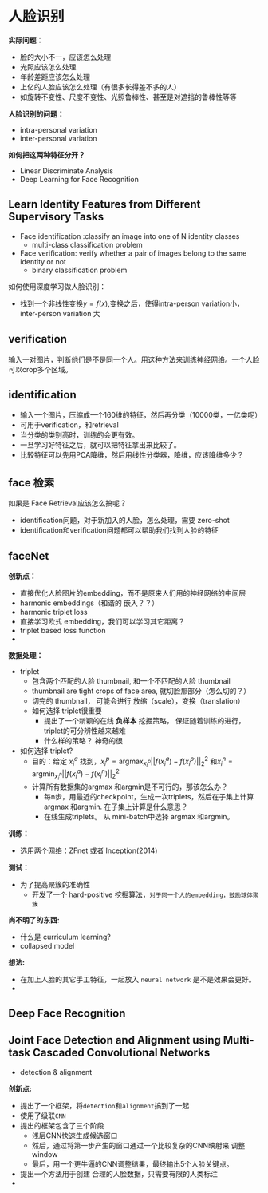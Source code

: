 # 人脸识别



**实际问题：**

* 脸的大小不一，应该怎么处理
* 光照应该怎么处理
* 年龄差距应该怎么处理
* 上亿的人脸应该怎么处理（有很多长得差不多的人）
* 如旋转不变性、尺度不变性、光照鲁棒性、甚至是对遮挡的鲁棒性等等



**人脸识别的问题：**

* intra-personal variation
* inter-personal variation

**如何把这两种特征分开？**



* Linear Discriminate Analysis
* Deep Learning for Face Recognition

## Learn Identity Features from Different Supervisory Tasks

* Face identification :classify an image into one of N identity classes
  * multi-class classification problem
* Face verification: verify whether a pair of images belong to the same identity or not
  * binary classification problem

如何使用深度学习做人脸识别：

* 找到一个非线性变换$y = f(x)$,变换之后，使得intra-person variation小，inter-person variation 大

## verification

输入一对图片，判断他们是不是同一个人。用这种方法来训练神经网络。一个人脸可以crop多个区域。



## identification

* 输入一个图片，压缩成一个160维的特征，然后再分类（10000类，一亿类呢）
* 可用于verification，和retrieval
* 当分类的类别高时，训练的会更有效。
* 一旦学习好特征之后，就可以把特征拿出来比较了。
* 比较特征可以先用PCA降维，然后用线性分类器，降维，应该降维多少？



## face 检索

如果是 Face Retrieval应该怎么搞呢？

*  identification问题，对于新加入的人脸，怎么处理，需要 zero-shot
*  identification和verification问题都可以帮助我们找到人脸的特征



## faceNet

**创新点：**

* 直接优化人脸图片的embedding，而不是原来人们用的神经网络的中间层
* harmonic embeddings（和谐的 嵌入？？）
* harmonic  triplet loss
* 直接学习欧式 embedding，我们可以学习其它距离？
* triplet based loss function
* ​

**数据处理：**

* triplet 
  * 包含两个匹配的人脸 thumbnail, 和一个不匹配的人脸 thumbnail
  * thumbnail are tight crops of face area, 就切脸那部分（怎么切的？）
  * 切完的 thumbnail， 可能会进行  放缩（scale），变换（translation）
  * 如何选择 triplet很重要
    * 提出了一个新颖的在线 **负样本** 挖掘策略， 保证随着训练的进行，triplet的可分辨性越来越难
    * 什么样的策略？ 神奇的很
* 如何选择 triplet?
  * 目的：给定 $x_i^a$ 找到，$x_i^p=\text{argmax}_{x_i^p}||f(x_i^a)-f(x_i^p)||_2^2$  和$x_i^n=\text{argmin}_{x_i^n}||f(x_i^a)-f(x_i^n)||_2^2$
  * 计算所有数据集的$\text{argmax}$ 和$\text{argmin}$是不可行的，那该怎么办？
    * 每n步，用最近的checkpoint，生成一次triplets，然后在子集上计算$\text{argmax}$ 和$\text{argmin}$.   在子集上计算是什么意思？
    * 在线生成triplets。 从 mini-batch中选择 $\text{argmax}$ 和$\text{argmin}$。

**训练：**

* 选用两个网络：ZFnet  或者 Inception(2014)



**测试：**

* 为了提高聚簇的准确性
  * 开发了一个 hard-positive 挖掘算法，`对于同一个人的embedding，鼓励球体聚簇`

**尚不明了的东西:**

* 什么是 curriculum learning?
* collapsed model



**想法:**

* 在加上人脸的其它手工特征，一起放入 `neural network` 是不是效果会更好。
* ​




## Deep Face Recognition



##  Joint Face Detection and Alignment using Multi-task Cascaded Convolutional Networks

* detection & alignment



**创新点:**

* 提出了一个框架，将`detection`和`alignment`搞到了一起
* 使用了级联`CNN`
* 提出的框架包含了三个阶段
  * 浅层CNN快速生成候选窗口
  * 然后，通过将第一步产生的窗口通过一个比较复杂的CNN映射来 调整window
  * 最后，用一个更牛逼的CNN调整结果，最终输出5个人脸关键点。
* 提出一个方法用于创建 合理的人脸数据，只需要有限的人类标注
* ​